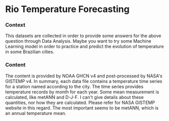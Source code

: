 # Rio Temperature Forecasting

### Context
This datasets are collected in order to provide some answers for the above question through Data Analysis. Maybe you want to try some Machine Learning model in order to practice and predict the evolution of temperature in some Brazilian cities.

### Content
The content is provided by NOAA GHCN v4 and post-processed by NASA's GISTEMP v4.
In summary, each data file contains a temperature time series for a station named according to the city. The time series provides temperature records by month for each year. Some mean measurement is calculated, like metANN and D-J-F. I can't give details about these quantities, nor how they are calculated. Please refer for NASA GISTEMP website in this regard. The most important seems to be metANN, which is an annual temperature mean.
